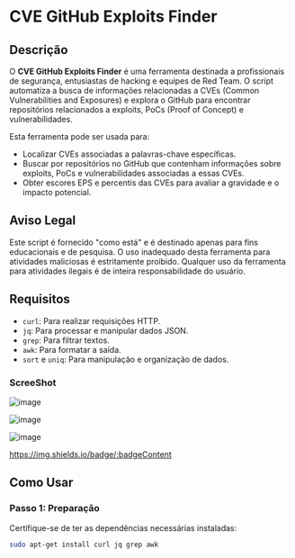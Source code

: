 # CVE GitHub Exploits Finder

## Descrição

O **CVE GitHub Exploits Finder** é uma ferramenta destinada a profissionais de segurança, entusiastas de hacking e equipes de Red Team. O script automatiza a busca de informações relacionadas a CVEs (Common Vulnerabilities and Exposures) e explora o GitHub para encontrar repositórios relacionados a exploits, PoCs (Proof of Concept) e vulnerabilidades. 

Esta ferramenta pode ser usada para:

- Localizar CVEs associadas a palavras-chave específicas.
- Buscar por repositórios no GitHub que contenham informações sobre exploits, PoCs e vulnerabilidades associadas a essas CVEs.
- Obter escores EPS e percentis das CVEs para avaliar a gravidade e o impacto potencial.

## Aviso Legal

Este script é fornecido "como está" e é destinado apenas para fins educacionais e de pesquisa. O uso inadequado desta ferramenta para atividades maliciosas é estritamente proibido. Qualquer uso da ferramenta para atividades ilegais é de inteira responsabilidade do usuário.

## Requisitos

- `curl`: Para realizar requisições HTTP.
- `jq`: Para processar e manipular dados JSON.
- `grep`: Para filtrar textos.
- `awk`: Para formatar a saída.
- `sort` e `uniq`: Para manipulação e organização de dados.

### ScreeShot ####

![image](https://github.com/user-attachments/assets/0da16705-4d47-4be6-be8b-820667651870)


![image](https://github.com/user-attachments/assets/a467b9a2-7404-49a9-8534-7ff8457e6a3d)

![image](https://github.com/user-attachments/assets/b25c8149-9fd4-4006-9158-772701d7c509)

https://img.shields.io/badge/:badgeContent

## Como Usar

### Passo 1: Preparação

Certifique-se de ter as dependências necessárias instaladas:

```bash
sudo apt-get install curl jq grep awk



